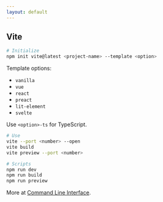 ```yaml
---
layout: default
---
```

## Vite

```bash
# Initialize
npm init vite@latest <project-name> --template <option>
```

Template options:

- `vanilla`
- `vue`
- `react`
- `preact`
- `lit-element`
- `svelte`

Use `<option>-ts` for TypeScript.

```bash
# Use
vite --port <number> --open
vite build
vite preview --port <number>
```

```bash
# Scripts
npm run dev
npm run build
npm run preview
```

More at [Command Line Interface](https://vitejs.dev/guide/#command-line-interface).
